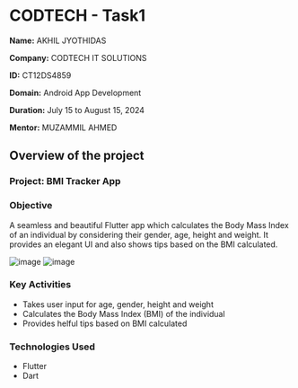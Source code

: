 # CODTECH - Task1

**Name:** AKHIL JYOTHIDAS

**Company:** CODTECH IT SOLUTIONS

**ID:** CT12DS4859

**Domain:** Android App Development

**Duration:** July 15 to August 15, 2024

**Mentor:** MUZAMMIL AHMED

## Overview of the project

### Project: BMI Tracker App

### Objective
A seamless and beautiful Flutter app which calculates the Body Mass Index of an individual by considering their gender, age, 
height and weight. It provides an elegant UI and also shows tips based on the BMI calculated.

![image](https://github.com/imakhxl/BMI-Calculator-App---Flutter/assets/143579088/7ea1a83a-09bb-48b3-b8dd-ef3fd7557d5d)
![image](https://github.com/imakhxl/BMI-Calculator-App---Flutter/assets/143579088/0e57698c-0cbe-4f34-9b39-0cd17c0edc10)

### Key Activities
- Takes user input for age, gender, height and weight
- Calculates the Body Mass Index (BMI) of the individual
- Provides helful tips based on BMI calculated

### Technologies Used
- Flutter
- Dart
